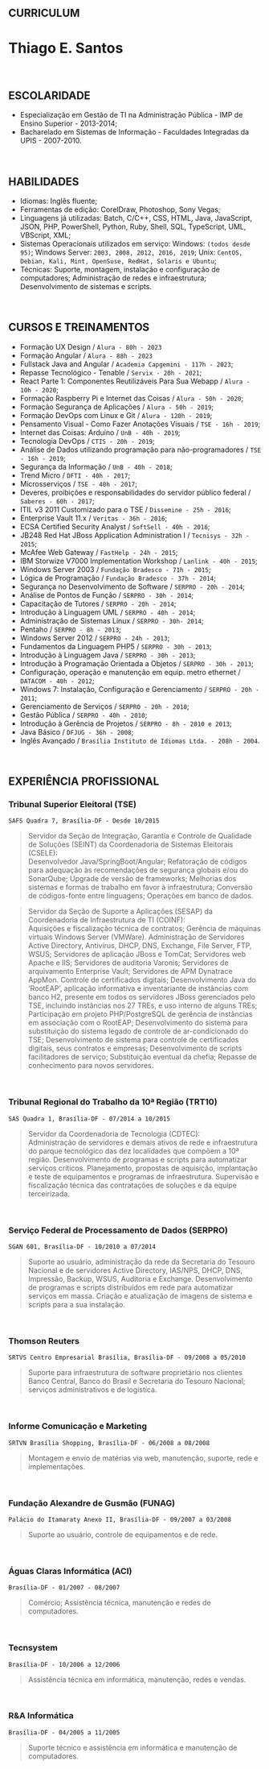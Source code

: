 ## CURRICULUM
# Thiago E. Santos

<br>

## ESCOLARIDADE
- Especialização em Gestão de TI na Administração Pública - IMP de Ensino Superior - 2013-2014;
- Bacharelado em Sistemas de Informação - Faculdades Integradas da UPIS - 2007-2010.

<br>

## HABILIDADES
- Idiomas: Inglês fluente;
- Ferramentas de edição: CorelDraw, Photoshop, Sony Vegas; 
- Linguagens já utilizadas: Batch, C/C++, CSS, HTML, Java, JavaScript, JSON, PHP, PowerShell, Python, Ruby, Shell, SQL, TypeScript, UML, VBScript, XML;
- Sistemas Operacionais utilizados em serviço: Windows: `(todos desde 95)`; Windows Server: `2003, 2008, 2012, 2016, 2019`; Unix: `CentOS, Debian, Kali, Mint, OpenSuse, RedHat, Solaris e Ubuntu`;
- Técnicas: Suporte, montagem, instalação e configuração de computadores; Administração de redes e infraestrutura; Desenvolvimento de sistemas e scripts.

<br>

## CURSOS E TREINAMENTOS
- Formação UX Design / `Alura - 80h - 2023`
- Formação Angular / `Alura - 88h - 2023`
- Fullstack Java and Angular / `Academia Capgemini - 117h - 2023`;
- Repasse Tecnológico - Tenable / `Servix - 20h - 2021`;
- React Parte 1: Componentes Reutilizáveis Para Sua Webapp / `Alura - 10h - 2020`;
- Formação Raspberry Pi e Internet das Coisas / `Alura - 50h - 2020`;
- Formação Segurança de Aplicações / `Alura - 50h - 2019`;
- Formação DevOps com Linux e Git / `Alura - 120h - 2019`;
- Pensamento Visual - Como Fazer Anotações Visuais / `TSE - 16h - 2019`;
- Internet das Coisas: Arduino / `UnB - 40h - 2019`;
- Tecnologia DevOps / `CTIS - 20h - 2019`;
- Análise de Dados utilizando programação para não-programadores / `TSE - 16h - 2019`;
- Segurança da Informação / `UnB - 40h - 2018`;
- Trend Micro / `DFTI - 40h - 2017`;
- Microsserviços / `TSE - 40h - 2017`;
- Deveres, proibições e responsabilidades do servidor público federal / `Saberes - 60h - 2017`;
- ITIL v3 2011 Customizado para o TSE / `Dissemine - 25h - 2016`;
- Enterprise Vault 11.x / `Veritas - 36h - 2016`;
- ECSA Certified Security Analyst / `SoftSell - 40h - 2016`;
- JB248 Red Hat JBoss Application Administration I / `Tecnisys - 32h - 2015`;
- McAfee Web Gateway / `FastHelp - 24h - 2015`;
- IBM Storwize V7000 Implementation Workshop / `Lanlink - 40h - 2015`;
- Windows Server 2003 / `Fundação Bradesco - 71h - 2015`;
- Lógica de Programação / `Fundação Bradesco - 37h - 2014`;
- Segurança no Desenvolvimento de Software / `SERPRO - 20h - 2014`;
- Análise de Pontos de Função / `SERPRO - 30h - 2014`;
- Capacitação de Tutores / `SERPRO - 20h - 2014`;
- Introdução à Linguagem UML / `SERPRO - 40h - 2014`;
- Administração de Sistemas Linux / `SERPRO - 30h- 2014`;
- Pentaho / `SERPRO - 8h - 2013`;
- Windows Server 2012 / `SERPRO - 24h - 2013`;
- Fundamentos da Linguagem PHP5 / `SERPRO - 30h - 2013`;
- Introdução à Linguagem Java / `SERPRO - 30h - 2013`;
- Introdução à Programação Orientada a Objetos / `SERPRO - 30h - 2013`;
- Configuração, operação e manutenção em equip. metro ethernet / `DATACOM - 40h - 2012`;
- Windows 7: Instalação, Configuração e Gerenciamento / `SERPRO - 20h - 2011`;
- Gerenciamento de Serviços / `SERPRO - 20h - 2010`;
- Gestão Pública / `SERPRO - 40h - 2010`;
- Introdução à Gerência de Projetos / `SERPRO - 8h - 2010 e 2013`;
- Java Básico / `DFJUG - 36h - 2008`;
- Inglês Avançado / `Brasília Instituto de Idiomas Ltda. - 208h - 2004`.

<br>

## EXPERIÊNCIA PROFISSIONAL
### Tribunal Superior Eleitoral (TSE)  
`SAFS Quadra 7, Brasília-DF - Desde 10/2015`
> Servidor da Seção de Integração, Garantia e Controle de Qualidade de Soluções (SEINT) da Coordenadoria de Sistemas Eleitorais (CSELE):  
> Desenvolvedor Java/SpringBoot/Angular; Refatoração de códigos para adequação às recomendações de segurança globais e/ou do SonarQube; Upgrade de versão de frameworks; Melhorias dos sistemas e formas de trabalho em favor à infraestrutura; Conversão de códigos-fonte entre linguagens; Operações em banco de dados.

> Servidor da Seção de Suporte a Aplicações (SESAP) da Coordenadoria de Infraestrutura de TI (COINF):  
> Aquisições e fiscalização técnica de contratos; Gerência de máquinas virtuais Windows Server (VMWare). Administração de Servidores Active Directory, Antivírus, DHCP, DNS, Exchange, File Server, FTP, WSUS; Servidores de aplicação JBoss e TomCat; Servidores web Apache e IIS; Servidores de auditoria Varonis; Servidores de arquivamento Enterprise Vault; Servidores de APM Dynatrace AppMon. Controle de certificados digitais; Desenvolvimento Java do ‘RootEAP’, aplicação informativa e inventariante de instâncias com banco H2, presente em todos os servidores JBoss gerenciados pelo TSE, incluindo instâncias nos 27 TREs, e uso interno de alguns TREs; Participação em projeto PHP/PostgreSQL de gerência de instâncias em associação com o RootEAP; Desenvolvimento do sistema para substituição do sistema legado de controle de ar-condicionado do TSE; Desenvolvimento de sistema para controle de certificados digitais, seus contratos e empresas; Desenvolvimento de scripts facilitadores de serviço; Substituição eventual da chefia; Repasse de conhecimento para novos servidores.  

<br>

### Tribunal Regional do Trabalho da 10ª Região (TRT10)  
`SAS Quadra 1, Brasília-DF - 07/2014 a 10/2015`
> Servidor da Coordenadoria de Tecnologia (CDTEC):  
> Administração de servidores e demais ativos de rede e infraestrutura do parque tecnológico das dez localidades que compõem a 10ª região. Desenvolvimento de programas e scripts para automatizar serviços críticos. Planejamento, propostas de aquisição, implantação e teste de equipamentos e programas de infraestrutura. Supervisão e fiscalização técnica das contratações de soluções e da equipe terceirizada.

<br>

### Serviço Federal de Processamento de Dados (SERPRO)  
`SGAN 601, Brasília-DF - 10/2010 a 07/2014`
> Suporte ao usuário, administração da rede da Secretaria do Tesouro Nacional e de servidores Active Directory, IAS/NPS, DHCP, DNS, Impressão, Backup, WSUS, Auditoria e Exchange. Desenvolvimento de programas e scripts distribuídos em rede para automatizar serviços em massa. Criação e atualização de imagens de sistema e scripts para a sua instalação.

<br>

### Thomson Reuters  
`SRTVS Centro Empresarial Brasília, Brasília-DF - 09/2008 a 05/2010`
> Suporte para infraestrutura de software proprietário nos clientes Banco Central, Banco do Brasil e Secretaria do Tesouro Nacional; serviços administrativos e de logística.

<br>

### Informe Comunicação e Marketing  
`SRTVN Brasília Shopping, Brasília-DF - 06/2008 a 08/2008`
> Montagem e envio de matérias via web, manutenção, suporte, rede e implementações.

<br>

### Fundação Alexandre de Gusmão (FUNAG)  
`Palácio do Itamaraty Anexo II, Brasília-DF - 09/2007 a 03/2008`
> Suporte ao usuário, controle de equipamentos e de rede.

<br>

### Águas Claras Informática (ACI)  
`Brasília-DF - 01/2007 - 08/2007`
> Comércio; Assistência técnica, manutenção e redes de computadores.

<br>

### Tecnsystem  
`Brasília-DF - 10/2006 a 12/2006`
> Assistência técnica em informática, manutenção, redes e vendas.

<br>

### R&A Informática  
`Brasília-DF - 04/2005 a 11/2005`
> Suporte técnico e assistência em informática e manutenção de computadores.

<br>

